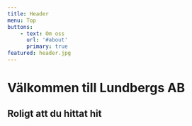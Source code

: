```yaml
---
title: Header
menu: Top
buttons:
    - text: Om oss
      url: '#about'
      primary: true
featured: header.jpg
---
```


# Välkommen till Lundbergs AB
## Roligt att du hittat hit
